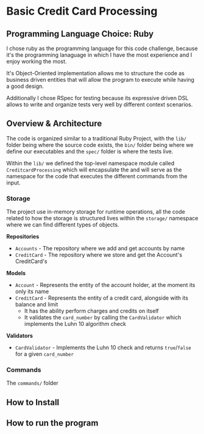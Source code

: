 # Basic Credit Card Processing

## Programming Language Choice: Ruby

I chose ruby as the programming language for this code challenge, because it's the programming lanaguage in which I have the most experience and I enjoy working the most.

It's Object-Oriented implementation allows me to structure the code as business driven entities that will allow the program to execute while having a good design.

Additionally I chose RSpec for testing because its expressive driven DSL allows to write and organize tests very well by different context scenarios.

## Overview & Architecture

The code is organized similar to a traditional Ruby Project, with the `lib/` folder being where the source code exists, the `bin/` folder being where we define our executables and the `spec/` folder is where the tests live.

Within the `lib/` we defined the top-level namespace module called `CreditcardProcessing` which will encapsulate the and will serve as the namespace for the code that executes the different commands from the input.


### Storage

The project use in-memory storage for runtime operations, all the code related to how the storage is structured lives within the `storage/` namespace where we can find different types of objects.

**Repositories**

* `Accounts` - The repository where we add and get accounts by name
* `CreditCard` - The repository where we store and get the Account's CreditCard's


**Models**

* `Account` - Represents the entity of the account holder, at the moment its only its name
* `CreditCard` - Represents the entity of a credit card, alongside with its balance and limit
  * It has the ability perform charges and credits on itself
  * It validates the `card_number` by calling the `CardValidator` which implements the Luhn 10 algorithm check

**Validators**

* `CardValidator` - Implements the Luhn 10 check and returns `true`/`false` for a given `card_number`

### Commands

The `commands/` folder





## How to Install

## How to run the program
